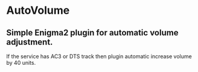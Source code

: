 AutoVolume
==========
Simple Enigma2 plugin for automatic volume adjustment.
------------------------------------------------------
If the service has AC3 or DTS track then plugin automatic increase volume by 40 units.

